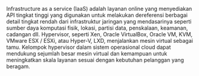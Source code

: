 
Infrastructure as a service (IaaS) adalah layanan online yang menyediakan API tingkat tinggi yang digunakan untuk melakukan dereferensi berbagai detail tingkat rendah dari infrastruktur jaringan yang mendasarinya seperti sumber daya komputasi fisik, lokasi, partisi data, penskalaan, keamanan, cadangan dll. Hypervisor, seperti Xen, Oracle VirtualBox, Oracle VM, KVM, VMware ESX / ESXi, atau Hyper-V, LXD, menjalankan mesin virtual sebagai tamu. Kelompok hypervisor dalam sistem operasional cloud dapat mendukung sejumlah besar mesin virtual dan kemampuan untuk meningkatkan skala layanan sesuai dengan kebutuhan pelanggan yang beragam.
